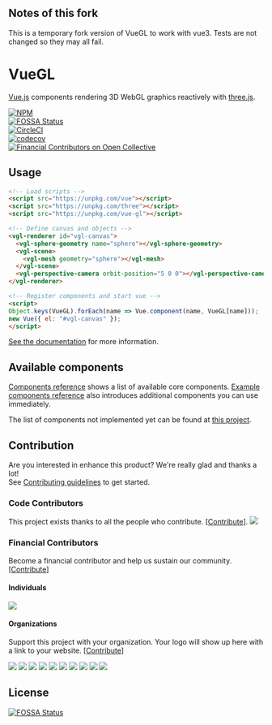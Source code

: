 ## Notes of this fork
This is a temporary fork version of VueGL to work with vue3. Tests are not changed so they may all fail. 

# VueGL

[Vue.js](https://vuejs.org/) components rendering 3D WebGL graphics reactively with
[three.js](https://threejs.org/).

[![NPM](https://nodei.co/npm/vue-gl.png?compact=true)](https://nodei.co/npm/vue-gl/
)  
[![FOSSA Status](https://app.fossa.io/api/projects/git%2Bgithub.com%2Fvue-gl%2Fvue-gl.svg?type=small)](https://app.fossa.io/projects/git%2Bgithub.com%2Fvue-gl%2Fvue-gl?ref=badge_small
)  
[![CircleCI](https://circleci.com/gh/vue-gl/vue-gl.svg?style=svg)](https://circleci.com/gh/vue-gl/vue-gl
)  
[![codecov](https://codecov.io/gh/vue-gl/vue-gl/branch/master/graph/badge.svg)](https://codecov.io/gh/vue-gl/vue-gl
)  
[![Financial Contributors on Open Collective](https://opencollective.com/vue-gl/all/badge.svg?label=financial+contributors)](https://opencollective.com/vue-gl)

## Usage

```html
<!-- Load scripts -->
<script src="https://unpkg.com/vue"></script>
<script src="https://unpkg.com/three"></script>
<script src="https://unpkg.com/vue-gl"></script>

<!-- Define canvas and objects -->
<vgl-renderer id="vgl-canvas">
  <vgl-sphere-geometry name="sphere"></vgl-sphere-geometry>
  <vgl-scene>
    <vgl-mesh geometry="sphere"></vgl-mesh>
  </vgl-scene>
  <vgl-perspective-camera orbit-position="5 0 0"></vgl-perspective-camera>
</vgl-renderer>

<!-- Register components and start vue -->
<script>
Object.keys(VueGL).forEach(name => Vue.component(name, VueGL[name]));
new Vue({ el: "#vgl-canvas" });
</script>
```

[See the documentation](//vue-gl.github.io) for more information.

## Available components

[Components reference](//vue-gl.github.io/components/) shows a list of available
core components. [Example components reference](//vue-gl.github.io/examples/) also
introduces additional components you can use immediately.

The list of components not implemented yet can be found at [this project](https://github.com/vue-gl/vue-gl/projects/1).

## Contribution

Are you interested in enhance this product?
We're really glad and thanks a lot!  
See [Contributing guidelines](CONTRIBUTING.md) to get started.

### Code Contributors

This project exists thanks to all the people who contribute. [[Contribute](CONTRIBUTING.md)].
<a href="https://github.com/vue-gl/vue-gl/graphs/contributors">
  <img src="https://opencollective.com/vue-gl/contributors.svg?width=890&button=false">
</a>

### Financial Contributors

Become a financial contributor and help us sustain our community. [[Contribute](https://opencollective.com/vue-gl/contribute)]

#### Individuals

<a href="https://opencollective.com/vue-gl"><img src="https://opencollective.com/vue-gl/individuals.svg?width=890"></a>

#### Organizations

Support this project with your organization. Your logo will show up here with a
link to your website. [[Contribute](https://opencollective.com/vue-gl/contribute)]

<a href="https://opencollective.com/vue-gl/organization/0/website"><img src="https://opencollective.com/vue-gl/organization/0/avatar.svg"></a>
<a href="https://opencollective.com/vue-gl/organization/1/website"><img src="https://opencollective.com/vue-gl/organization/1/avatar.svg"></a>
<a href="https://opencollective.com/vue-gl/organization/2/website"><img src="https://opencollective.com/vue-gl/organization/2/avatar.svg"></a>
<a href="https://opencollective.com/vue-gl/organization/3/website"><img src="https://opencollective.com/vue-gl/organization/3/avatar.svg"></a>
<a href="https://opencollective.com/vue-gl/organization/4/website"><img src="https://opencollective.com/vue-gl/organization/4/avatar.svg"></a>
<a href="https://opencollective.com/vue-gl/organization/5/website"><img src="https://opencollective.com/vue-gl/organization/5/avatar.svg"></a>
<a href="https://opencollective.com/vue-gl/organization/6/website"><img src="https://opencollective.com/vue-gl/organization/6/avatar.svg"></a>
<a href="https://opencollective.com/vue-gl/organization/7/website"><img src="https://opencollective.com/vue-gl/organization/7/avatar.svg"></a>
<a href="https://opencollective.com/vue-gl/organization/8/website"><img src="https://opencollective.com/vue-gl/organization/8/avatar.svg"></a>
<a href="https://opencollective.com/vue-gl/organization/9/website"><img src="https://opencollective.com/vue-gl/organization/9/avatar.svg"></a>

## License

[![FOSSA Status](https://app.fossa.io/api/projects/git%2Bgithub.com%2Fvue-gl%2Fvue-gl.svg?type=large)](https://app.fossa.io/projects/git%2Bgithub.com%2Fvue-gl%2Fvue-gl?ref=badge_large)
